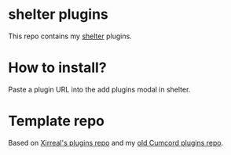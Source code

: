 # shelter plugins

This repo contains my [shelter](https://github.com/uwu/shelter/) plugins.

# How to install?

Paste a plugin URL into the add plugins modal in shelter.

# Template repo

Based on [Xirreal's plugins repo](https://github.com/xirreal-plugins/xirreal-plugins.github.io) and my [old Cumcord plugins repo](https://github.com/beef-archive/meatloaf).
